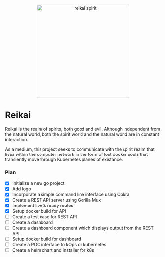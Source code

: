 <p align="center">
<img src="https://user-images.githubusercontent.com/293335/169912048-dc0c3c9d-3848-4a64-85e8-87c617f58e04.png" width="300" alt="reikai spirit">
</p>

# Reikai

Reikai is the realm of spirits, both good and evil. Although independent from the natural world, both the spirit world and the natural world are in constant interaction.

As a medium, this project seeks to communicate with the spirit realm that lives within the computer network in the form of lost docker souls that transiently move through Kubernetes planes of existance.

### Plan
  
* [X]   Initialize a new go project
* [X]   Add logo
* [X]   Incorporate a simple command line interface using Cobra
* [X]   Create a REST API server using Gorilla Mux
* [X]   Implement live & ready routes
* [X]   Setup docker build for API
* [ ]   Create a test case for REST API
* [ ]   Create a dashboard
* [ ]   Create a dashboard component which displays output from the REST API.
* [ ]   Setup docker build for dashboard
* [ ]   Create a POC interface to kOps or kubernetes
* [ ]   Create a helm chart and installer for k8s